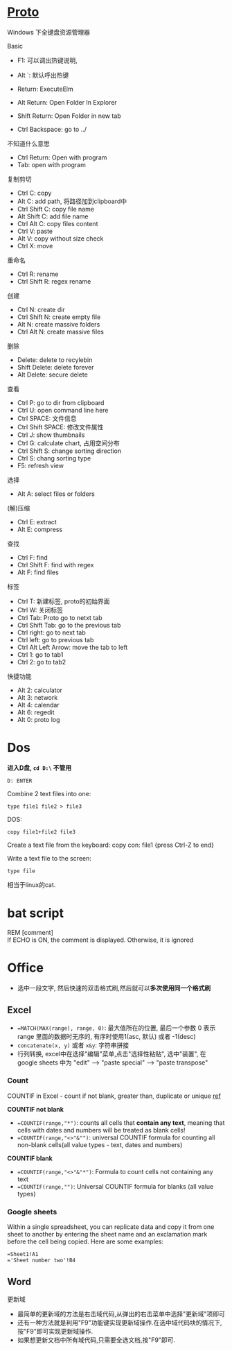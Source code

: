 # [Proto](http://miechu.pl/proto/)
Windows 下全键盘资源管理器

Basic

- F1: 可以调出热键说明,
- Alt \`: 默认呼出热键

- Return: ExecuteElm
- Alt Return: Open Folder In Explorer
- Shift Return: Open Folder in new tab
- Ctrl Backspace: go to ../

不知道什么意思

- Ctrl Return: Open with program
- Tab: open with program

复制剪切

- Ctrl C: copy
- Alt C: add path, 将路径加到clipboard中
- Ctrl Shift C: copy file name
- Alt Shift C: add file name
- Ctrl Alt C: copy files content
- Ctrl V: paste
- Alt V: copy without size check
- Ctrl X: move

重命名

- Ctrl R: rename
- Ctrl Shift R: regex rename

创建

- Ctrl N: create dir
- Ctrl Shift N: create empty file
- Alt N: create massive folders
- Ctrl Alt N: create massive files

删除

- Delete: delete to recylebin
- Shift Delete: delete forever
- Alt Delete: secure delete

查看

- Ctrl P: go to dir from clipboard
- Ctrl U: open command line here
- Ctrl SPACE: 文件信息
- Ctrl Shift SPACE: 修改文件属性
- Ctrl J: show thumbnails
- Ctrl G: calculate chart, 占用空间分布
- Ctrl Shift S: change sorting direction
- Ctrl S: chang sorting type
- F5: refresh view

选择

- Alt A: select files or folders

(解)压缩

- Ctrl E: extract
- Alt E: compress

查找

- Ctrl F: find
- Ctrl Shift F: find with regex
- Alt F: find files

标签

- Ctrl T: 新建标签, proto的初始界面
- Ctrl W: 关闭标签
- Ctrl Tab: Proto go to netxt tab
- Ctrl Shift Tab: go to the previous tab
- Ctrl right: go to next tab
- Ctrl left: go to previous tab
- Ctrl Alt Left Arrow: move the tab to left
- Ctrl 1: go to tab1
- Ctrl 2: go to tab2

快捷功能

- Alt 2: calculator
- Alt 3: network
- Alt 4: calendar
- Alt 6: regedit
- Alt 0: proto log

# Dos
**进入D盘, `cd D:\` 不管用**  
```
D: ENTER
```

Combine 2 text files into one:
```
type file1 file2 > file3
```
DOS:
```
copy file1+file2 file3
```
Create a text file from the keyboard: copy con: file1 {press Ctrl-Z to end}

Write a text file to the screen: 
```
type file
```
相当于linux的cat.

# bat script
REM [comment]  
If ECHO is ON, the comment is displayed. Otherwise, it is ignored

# Office

- 选中一段文字, 然后快速的双击格式刷,然后就可以**多次使用同一个格式刷**

## Excel
- `=MATCH(MAX(range), range, 0)`: 最大值所在的位置, 最后一个参数 0 表示range 里面的数据时无序的, 有序时使用1(asc, 默认) 或者 -1(desc)
- `concatenate(x, y)` 或者 `x&y`: 字符串拼接
- 行列转换, excel中在选择"编辑"菜单,点击"选择性粘贴", 选中"装置", 在google sheets 中为 "edit" --> "paste special" --> "paste transpose"

### Count
COUNTIF in Excel - count if not blank, greater than, duplicate or unique
[ref](https://www.ablebits.com/office-addins-blog/2014/07/02/excel-countif-examples/)

**COUNTIF not blank**  
- `=COUNTIF(range,"*")`: counts all cells that **contain any text**, meaning that cells with dates and numbers will be treated as blank cells!
- `=COUNTIF(range,"<>"&"")`:  universal COUNTIF formula for counting all non-blank cells(all value types - text, dates and numbers)

**COUNTIF blank**  
- `=COUNTIF(range,"<>"&"*")`:  Formula to count cells not containing any text
- `=COUNTIF(range,"")`: Universal COUNTIF formula for blanks (all value types)

### Google sheets
Within a single spreadsheet, you can replicate data and copy it from one sheet to another by 
entering the sheet name and an exclamation mark before the cell being copied. Here are some examples:
```
=Sheet1!A1
='Sheet number two'!B4
```

## Word
更新域

- 最简单的更新域的方法是右击域代码,从弹出的右击菜单中选择"更新域"项即可
- 还有一种方法就是利用"F9"功能键实现更新域操作.在选中域代码块的情况下,按"F9"即可实现更新域操作.
- 如果想更新文档中所有域代码,只需要全选文档,按"F9"即可.

